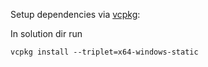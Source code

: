 Setup dependencies via [vcpkg](https://github.com/microsoft/vcpkg.git):

In solution dir run
```shell
vcpkg install --triplet=x64-windows-static
```
